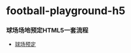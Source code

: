 # football-playground-h5
### 球场场地预定HTML5一套流程
 * [球场预定]( https://demy-ouyang.github.io/football-playground-h5/ground-list.html)
 
 
